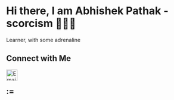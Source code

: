 
<h1>Hi there, I am Abhishek Pathak - scorcism 🙋🏽‍♂️</h1> 



Learner, with some adrenaline

 **Connect with Me**
---
 [<img align="left" alt="Email -Abhishek Pathak" width="30px" src="https://www.flaticon.com/svg/static/icons/svg/732/732200.svg" />](mailto:abhishekpathak1720@gmail.com)
 <br>
 ## :=
